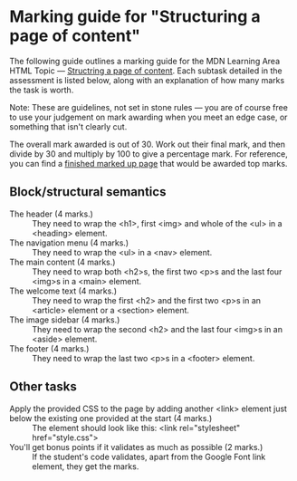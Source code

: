 # Marking guide for "Structuring a page of content"

The following guide outlines a marking guide for the MDN Learning Area HTML Topic — [Structring a page of content](https://developer.mozilla.org/en-US/Learn/HTML/Introduction_to_HTML/Structuring_a_page_of_content). Each subtask detailed in the assessment is listed below, along with an explanation of how many marks the task is worth.

Note: These are guidelines, not set in stone rules — you are of course free to use your judgement on mark awarding when you meet an edge case, or something that isn't clearly cut.

The overall mark awarded is out of 30. Work out their final mark, and then divide by 30 and multiply by 100 to give a percentage mark. For reference, you can find a [finished marked up page](index.html) that would be awarded top marks.

## Block/structural semantics

<dl>
<dt>The header (4 marks.)</dt>
<dd>They need to wrap the &lt;h1&gt;, first &lt;img&gt; and whole of the &lt;ul&gt; in a &lt;heading&gt; element.</dd>
<dt>The navigation menu (4 marks.)</dt>
<dd>They need to wrap the &lt;ul&gt; in a &lt;nav&gt; element.</dd>
<dt>The main content (4 marks.)</dt>
<dd>They need to wrap both &lt;h2&gt;s, the first two &lt;p&gt;s and the last four &lt;img&gt;s in a &lt;main&gt; element.</dd>
<dt>The welcome text (4 marks.)</dt>
<dd>They need to wrap the first &lt;h2&gt; and the first two &lt;p&gt;s in an &lt;article&gt; element or a &lt;section&gt; element.</dd>
<dt>The image sidebar (4 marks.)</dt>
<dd>They need to wrap the second &lt;h2&gt; and the last four &lt;img&gt;s in an &lt;aside&gt; element.</dd>
<dt>The footer (4 marks.)</dt>
<dd>They need to wrap the last two &lt;p&gt;s in a &lt;footer&gt; element.</dd>
</dl>

## Other tasks

<dl>
<dt>Apply the provided CSS to the page by adding another &lt;link&gt; element just below the existing one provided at the start (4 marks.)</dt>
<dd>The element should look like this: &lt;link rel="stylesheet" href="style.css"&gt;</dd>
<dt>You'll get bonus points if it validates as much as possible (2 marks.)</dt>
<dd>If the student's code validates, apart from the Google Font link element, they get the marks.</dd>
